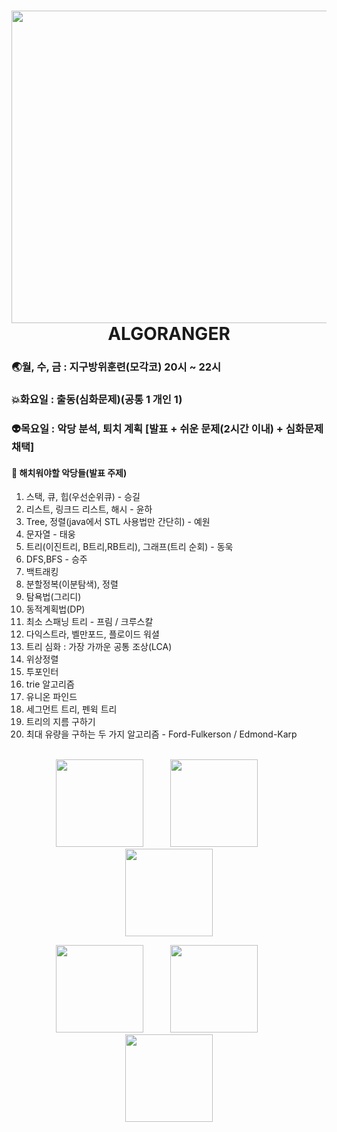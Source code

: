 # <div align="center"> <img src="https://user-images.githubusercontent.com/38664481/152691665-2a0e07ce-b9f7-46b0-975d-a68ac63b68d2.jpg" width="1000px" height="500px"/> <br>ALGORANGER</div>

### 🌏월, 수, 금 : 지구방위훈련(모각코) 20시 ~ 22시
### 💥화요일 : 출동(심화문제)(공통 1 개인 1)
### 👽목요일 : 악당 분석, 퇴치 계획 [발표 + 쉬운 문제(2시간 이내) + 심화문제 채택]

#### 📌 해치워야할 악당들(발표 주제)

1. 스택, 큐, 힙(우선순위큐) - 승길
2. 리스트, 링크드 리스트, 해시 - 윤하
3. Tree, 정렬(java에서 STL 사용법만 간단히) - 예원
4. 문자열 - 태웅
5. 트리(이진트리, B트리,RB트리), 그래프(트리 순회) - 동욱
6. DFS,BFS - 승주
7. 백트래킹
8. 분할정복(이분탐색), 정렬
9. 탐욕법(그리디)
10. 동적계획법(DP)
11. 최소 스패닝 트리 - 프림 / 크루스칼
12. 다익스트라, 벨만포드, 플로이드 워셜
13. 트리 심화 : 가장 가까운 공통 조상(LCA) 
14. 위상정렬
15. 투포인터
16. trie 알고리즘
17. 유니온 파인드
18. 세그먼트 트리, 펜윅 트리
19. 트리의 지름 구하기
20. 최대 유량을 구하는 두 가지 알고리즘 - Ford-Fulkerson / Edmond-Karp
<br><br>
<div align=center>
<p><img height="140em" src="https://mazassumnida.wtf/api/v2/generate_badge?boj=0at_x"/>&nbsp&nbsp&nbsp&nbsp&nbsp&nbsp&nbsp&nbsp&nbsp&nbsp
<img height="140em" src="https://mazassumnida.wtf/api/v2/generate_badge?boj=0at_x"/>&nbsp&nbsp&nbsp&nbsp&nbsp&nbsp&nbsp&nbsp&nbsp&nbsp
<img height="140em" src="https://mazassumnida.wtf/api/v2/generate_badge?boj=0at_x"/></p>
</div>
<div align=center>
<p><img height="140em" src="https://mazassumnida.wtf/api/v2/generate_badge?boj=0at_x"/>&nbsp&nbsp&nbsp&nbsp&nbsp&nbsp&nbsp&nbsp&nbsp&nbsp
<img height="140em" src="https://mazassumnida.wtf/api/v2/generate_badge?boj=0at_x"/>&nbsp&nbsp&nbsp&nbsp&nbsp&nbsp&nbsp&nbsp&nbsp&nbsp
<img height="140em" src="https://mazassumnida.wtf/api/v2/generate_badge?boj=0at_x"/></p>
</div>
